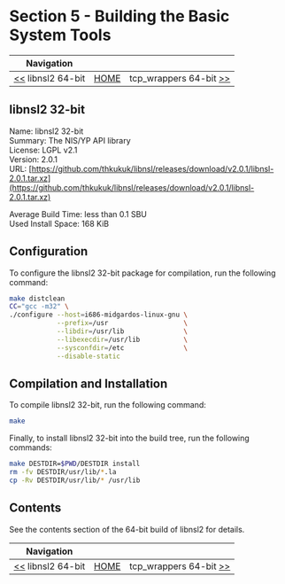 # Section 5 - Building the Basic System Tools

| Navigation |||
| --- | --- | ---: |
| [<<](./libnsl264bit.md) libnsl2 64-bit | [HOME](../README.md) | tcp_wrappers 64-bit [>>](./tcp_wrappers64bit.md) |

## libnsl2 32-bit

Name: libnsl2 32-bit<br />
Summary: The NIS/YP API library<br />
License: LGPL v2.1<br />
Version: 2.0.1<br />
URL: [https://github.com/thkukuk/libnsl/releases/download/v2.0.1/libnsl-2.0.1.tar.xz](https://github.com/thkukuk/libnsl/releases/download/v2.0.1/libnsl-2.0.1.tar.xz)<br />

Average Build Time: less than 0.1 SBU<br />
Used Install Space: 168 KiB<br />

## Configuration

To configure the libnsl2 32-bit package for compilation, run the following command:

```bash
make distclean
CC="gcc -m32" \
./configure --host=i686-midgardos-linux-gnu \
            --prefix=/usr                   \
            --libdir=/usr/lib               \
            --libexecdir=/usr/lib           \
            --sysconfdir=/etc               \
            --disable-static
```

## Compilation and Installation

To compile libnsl2 32-bit, run the following command:

```bash
make
```

Finally, to install libnsl2 32-bit into the build tree, run the following commands:

```bash
make DESTDIR=$PWD/DESTDIR install
rm -fv DESTDIR/usr/lib/*.la
cp -Rv DESTDIR/usr/lib/* /usr/lib
```

## Contents

See the contents section of the 64-bit build of libnsl2 for details.

| Navigation |||
| --- | --- | ---: |
| [<<](./libnsl264bit.md) libnsl2 64-bit | [HOME](../README.md) | tcp_wrappers 64-bit [>>](./tcp_wrappers64bit.md) |
